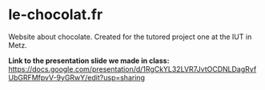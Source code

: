 # le-chocolat.fr
Website about chocolate. Created for the tutored project one at the IUT in Metz.

**Link to the presentation slide we made in class:** https://docs.google.com/presentation/d/1RgCkYL32LVR7JvtOCDNLDagRyfUbGRFMfpvV-9yGRwY/edit?usp=sharing

